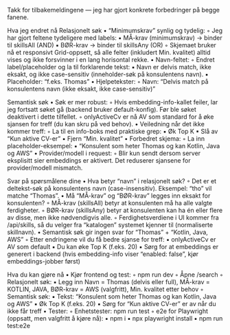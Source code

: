 Takk for tilbakemeldingene — jeg har gjort konkrete forbedringer på begge fanene.

Hva jeg endret nå
Relasjonelt søk
• “Minimumskrav” synlig og tydelig:
◦ Jeg har gjort feltene tydeligere med labels:
▪ MÅ-krav (minimumskrav) → binder til skillsAll (AND)
▪ BØR-krav → binder til skillsAny (OR)
◦ Skjemaet bruker nå et responsivt Grid-oppsett, så alle felter (inkludert Min. kvalitet) alltid vises og ikke
forsvinner i en lang horisontal rekke.
• Navn-feltet:
◦ Endret label/placeholder og la til forklarende tekst:
▪ Navn er delvis match, ikke eksakt, og ikke case-sensitiv (inneholder-søk på konsulentens navn).
▪ Placeholder: “f.eks. Thomas”
• Hjelpetekster:
◦ Navn: “Delvis match på konsulentens navn (ikke eksakt, ikke case-sensitiv)”

Semantisk søk
• Søk er mer robust:
◦ Hvis embedding-info-kallet feiler, lar jeg fortsatt søket gå (backend bruker default-konfig). Før ble søket deaktivert
i dette tilfellet.
◦ onlyActiveCv er nå AV som standard for å øke sjansen for treff (du kan skru på ved behov).
• Veiledning når det ikke kommer treff:
◦ La til en info-boks med praktiske grep:
▪ Øk Top K
▪ Slå av “Kun aktive CV-er”
▪ Fjern “Min. kvalitet”
• Forbedret skjema:
◦ La inn placeholder-eksempel:
▪ “Konsulent som heter Thomas og kan Kotlin, Java og AWS”
• Provider/modell i request:
◦ Blir kun sendt dersom server eksplisitt sier embeddings er aktivert. Det reduserer sjansene for provider/modell
mismatch.

Svar på spørsmålene dine
• Hva betyr “navn” i relasjonelt søk?
◦ Det er et deltekst-søk på konsulentens navn (case-insensitiv). Eksempel: “tho” vil matche “Thomas”.
• Må “MÅ-krav” og “BØR-krav” legges inn eksakt for konsulenten?
◦ MÅ-krav (skillsAll) betyr at konsulenten må ha alle valgte ferdigheter.
◦ BØR-krav (skillsAny) betyr at konsulenten kan ha én eller flere av disse, men ikke nødvendigvis alle.
◦ Ferdighetsverdiene i UI kommer fra /api/skills, så du velger fra “katalogen” systemet kjenner til (normaliserte
skillnavn).
• Semantisk søk gir ingen svar for “Thomas” + “Kotlin, Java, AWS”
◦ Etter endringene vil du få bedre sjanse for treff:
▪ onlyActiveCv er AV som default
▪ Du kan øke Top K (f.eks. 20)
▪ Sørg for at embeddings er generert i backend (hvis embedding-info viser “enabled: false”, kjør embeddings-jobber
først)

Hva du kan gjøre nå
• Kjør frontend og test:
◦ npm run dev
◦ Åpne /search
◦ Relasjonelt søk:
▪ Legg inn Navn = Thomas (delvis eller full), MÅ-krav = KOTLIN, JAVA, BØR-krav = AWS (valgfritt), Min. kvalitet etter
behov
◦ Semantisk søk:
▪ Tekst: “Konsulent som heter Thomas og kan Kotlin, Java og AWS”
▪ Øk Top K (f.eks. 20)
▪ Sørg for “Kun aktive CV-er” er av når du ikke får treff
• Tester:
◦ Enhetstester: npm run test
◦ e2e for Playwright (oppsatt, men valgfritt å kjøre nå):
▪ npm i
▪ npx playwright install
▪ npm run test:e2e